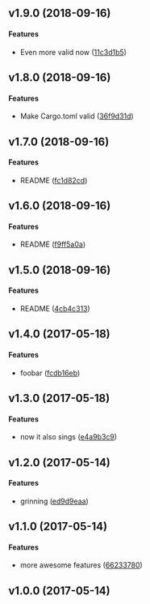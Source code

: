 <a name="v1.9.0"></a>
## v1.9.0 (2018-09-16)


#### Features

*   Even more valid now ([11c3d1b5](11c3d1b5))



<a name="v1.8.0"></a>
## v1.8.0 (2018-09-16)


#### Features

*   Make Cargo.toml valid ([36f9d31d](36f9d31d))



<a name="v1.7.0"></a>
## v1.7.0 (2018-09-16)


#### Features

*   README ([fc1d82cd](fc1d82cd))



<a name="v1.6.0"></a>
## v1.6.0 (2018-09-16)


#### Features

*   README ([f9ff5a0a](f9ff5a0a))



<a name="v1.5.0"></a>
## v1.5.0 (2018-09-16)


#### Features

*   README ([4cb4c313](4cb4c313))



<a name="v1.4.0"></a>
## v1.4.0 (2017-05-18)


#### Features

*   foobar ([fcdb16eb](fcdb16eb))



<a name="v1.3.0"></a>
## v1.3.0 (2017-05-18)


#### Features

*   now it also sings ([e4a9b3c9](e4a9b3c9))



<a name="v1.2.0"></a>
## v1.2.0 (2017-05-14)


#### Features

*   grinning ([ed9d9eaa](ed9d9eaa))



<a name="v1.1.0"></a>
## v1.1.0 (2017-05-14)


#### Features

*   more awesome features ([66233780](66233780))



<a name="v1.0.0"></a>
## v1.0.0 (2017-05-14)




